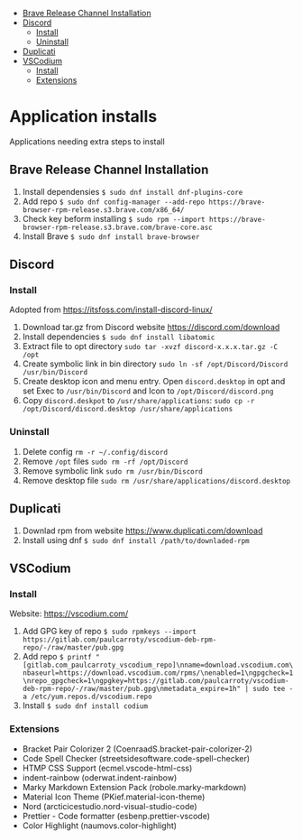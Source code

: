 <!-- TOC -->
- [Brave Release Channel Installation](#brave-release-channel-installation)
- [Discord](#discord)
    - [Install](#install)
    - [Uninstall](#uninstall)
- [Duplicati](#duplicati)
- [VSCodium](#vscodium)
    - [Install](#install)
    - [Extensions](#extensions)
<!-- /TOC -->

# Application installs

Applications needing extra steps to install

## Brave Release Channel Installation

1. Install dependensies `$ sudo dnf install dnf-plugins-core`
2. Add repo `$ sudo dnf config-manager --add-repo https://brave-browser-rpm-release.s3.brave.com/x86_64/`
3. Check key beform installing `$ sudo rpm --import https://brave-browser-rpm-release.s3.brave.com/brave-core.asc`
4. Install Brave `$ sudo dnf install brave-browser`

## Discord

### Install

Adopted from https://itsfoss.com/install-discord-linux/

1. Download tar.gz from Discord website https://discord.com/download
2. Install dependencies `$ sudo dnf install libatomic`
3. Extract file to opt directory `sudo tar -xvzf discord-x.x.x.tar.gz -C /opt`
4. Create symbolic link in bin directory `sudo ln -sf /opt/Discord/Discord /usr/bin/Discord`
5. Create desktop icon and menu entry. Open `discord.desktop` in opt and set Exec to `/usr/bin/Discord` and Icon to `/opt/Discord/discord.png`
6. Copy `discord.deskpot` to `/usr/share/applications`: `sudo cp -r /opt/Discord/discord.desktop /usr/share/applications`

### Uninstall

1. Delete config `rm -r ~/.config/discord`
2. Remove `/opt` files `sudo rm -rf /opt/Discord`
3. Remove symbolic link `sudo rm /usr/bin/Discord`
4. Remove desktop file `sudo rm /usr/share/applications/discord.desktop`

## Duplicati

1. Downlad rpm from website https://www.duplicati.com/download
2. Install using dnf `$ sudo dnf install /path/to/downladed-rpm`

## VSCodium

### Install

Website: https://vscodium.com/

1. Add GPG key of repo `$ sudo rpmkeys --import https://gitlab.com/paulcarroty/vscodium-deb-rpm-repo/-/raw/master/pub.gpg`
2. Add repo `$ printf "[gitlab.com_paulcarroty_vscodium_repo]\nname=download.vscodium.com\nbaseurl=https://download.vscodium.com/rpms/\nenabled=1\ngpgcheck=1\nrepo_gpgcheck=1\ngpgkey=https://gitlab.com/paulcarroty/vscodium-deb-rpm-repo/-/raw/master/pub.gpg\nmetadata_expire=1h" | sudo tee -a /etc/yum.repos.d/vscodium.repo`
3. Install `$ sudo dnf install codium`

### Extensions

- Bracket Pair Colorizer 2 (CoenraadS.bracket-pair-colorizer-2)
- Code Spell Checker (streetsidesoftware.code-spell-checker)
- HTMP CSS Support (ecmel.vscode-html-css)
- indent-rainbow (oderwat.indent-rainbow)
- Marky Markdown Extension Pack (robole.marky-markdown)
- Material Icon Theme (PKief.material-icon-theme)
- Nord (arcticicestudio.nord-visual-studio-code)
- Prettier - Code formatter (esbenp.prettier-vscode)
- Color Highlight (naumovs.color-highlight)
